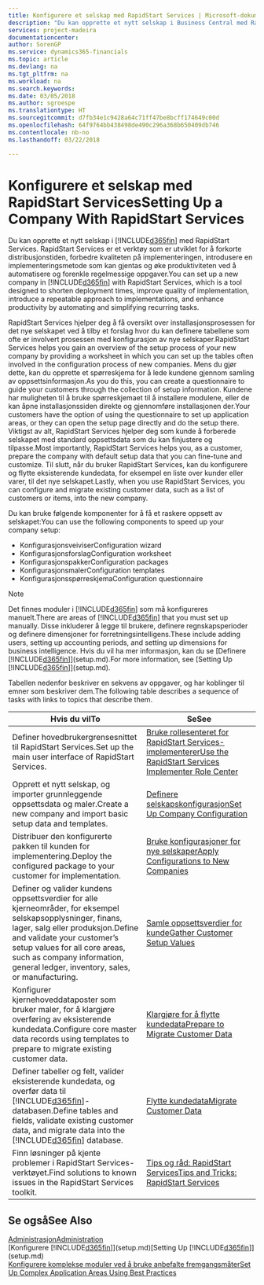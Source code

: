 ```yaml
---
title: Konfigurere et selskap med RapidStart Services | Microsoft-dokumentasjon
description: "Du kan opprette et nytt selskap i Business Central med RapidStart Services. RapidStart Services er et verktøy som er utviklet for å forkorte distribusjonstiden, forbedre kvaliteten på implementeringen, introdusere en implementeringsmetode som kan gjentas og øke produktiviteten ved å automatisere og forenkle regelmessige oppgaver."
services: project-madeira
documentationcenter: 
author: SorenGP
ms.service: dynamics365-financials
ms.topic: article
ms.devlang: na
ms.tgt_pltfrm: na
ms.workload: na
ms.search.keywords: 
ms.date: 03/05/2018
ms.author: sgroespe
ms.translationtype: HT
ms.sourcegitcommit: d7fb34e1c9428a64c71ff47be8bcff174649c00d
ms.openlocfilehash: 64f9764bb438498de490c296a368b650409db746
ms.contentlocale: nb-no
ms.lasthandoff: 03/22/2018

---
```

# <a name="setting-up-a-company-with-rapidstart-services"></a><span data-ttu-id="9eec2-103">Konfigurere et selskap med RapidStart Services</span><span class="sxs-lookup"><span data-stu-id="9eec2-103">Setting Up a Company With RapidStart Services</span></span>
<span data-ttu-id="9eec2-104">Du kan opprette et nytt selskap i [!INCLUDE[d365fin](includes/d365fin_md.md)] med RapidStart Services. RapidStart Services er et verktøy som er utviklet for å forkorte distribusjonstiden, forbedre kvaliteten på implementeringen, introdusere en implementeringsmetode som kan gjentas og øke produktiviteten ved å automatisere og forenkle regelmessige oppgaver.</span><span class="sxs-lookup"><span data-stu-id="9eec2-104">You can set up a new company in [!INCLUDE[d365fin](includes/d365fin_md.md)] with RapidStart Services, which is a tool designed to shorten deployment times, improve quality of implementation, introduce a repeatable approach to implementations, and enhance productivity by automating and simplifying recurring tasks.</span></span>  

<span data-ttu-id="9eec2-105">RapidStart Services hjelper deg å få oversikt over installasjonsprosessen for det nye selskapet ved å tilby et forslag hvor du kan definere tabellene som ofte er involvert prosessen med konfigurasjon av nye selskaper.</span><span class="sxs-lookup"><span data-stu-id="9eec2-105">RapidStart Services helps you gain an overview of the setup process of your new company by providing a worksheet in which you can set up the tables often involved in the configuration process of new companies.</span></span> <span data-ttu-id="9eec2-106">Mens du gjør dette, kan du opprette et spørreskjema for å lede kundene gjennom samling av oppsettsinformasjon.</span><span class="sxs-lookup"><span data-stu-id="9eec2-106">As you do this, you can create a questionnaire to guide your customers through the collection of setup information.</span></span> <span data-ttu-id="9eec2-107">Kundene har muligheten til å bruke spørreskjemaet til å installere modulene, eller de kan åpne installasjonssiden direkte og gjennomføre installasjonen der.</span><span class="sxs-lookup"><span data-stu-id="9eec2-107">Your customers have the option of using the questionnaire to set up application areas, or they can open the setup page directly and do the setup there.</span></span> <span data-ttu-id="9eec2-108">Viktigst av alt, RapidStart Services hjelper deg som kunde å forberede selskapet med standard oppsettsdata som du kan finjustere og tilpasse.</span><span class="sxs-lookup"><span data-stu-id="9eec2-108">Most importantly, RapidStart Services helps you, as a customer, prepare the company with default setup data that you can fine-tune and customize.</span></span> <span data-ttu-id="9eec2-109">Til slutt, når du bruker RapidStart Services, kan du konfigurere og flytte eksisterende kundedata, for eksempel en liste over kunder eller varer, til det nye selskapet.</span><span class="sxs-lookup"><span data-stu-id="9eec2-109">Lastly, when you use RapidStart Services, you can configure and migrate existing customer data, such as a list of customers or items, into the new company.</span></span>

<span data-ttu-id="9eec2-110">Du kan bruke følgende komponenter for å få et raskere oppsett av selskapet:</span><span class="sxs-lookup"><span data-stu-id="9eec2-110">You can use the following components to speed up your company setup:</span></span>  

-   <span data-ttu-id="9eec2-111">Konfigurasjonsveiviser</span><span class="sxs-lookup"><span data-stu-id="9eec2-111">Configuration wizard</span></span>  
-   <span data-ttu-id="9eec2-112">Konfigurasjonsforslag</span><span class="sxs-lookup"><span data-stu-id="9eec2-112">Configuration worksheet</span></span>  
-   <span data-ttu-id="9eec2-113">Konfigurasjonspakker</span><span class="sxs-lookup"><span data-stu-id="9eec2-113">Configuration packages</span></span>  
-   <span data-ttu-id="9eec2-114">Konfigurasjonsmaler</span><span class="sxs-lookup"><span data-stu-id="9eec2-114">Configuration templates</span></span>  
-   <span data-ttu-id="9eec2-115">Konfigurasjonsspørreskjema</span><span class="sxs-lookup"><span data-stu-id="9eec2-115">Configuration questionnaire</span></span>  

> [!Note]  
>  <span data-ttu-id="9eec2-116">Det finnes moduler i [!INCLUDE[d365fin](includes/d365fin_md.md)] som må konfigureres manuelt.</span><span class="sxs-lookup"><span data-stu-id="9eec2-116">There are areas of [!INCLUDE[d365fin](includes/d365fin_md.md)] that you must set up manually.</span></span> <span data-ttu-id="9eec2-117">Disse inkluderer å legge til brukere, definere regnskapsperioder og definere dimensjoner for forretningsintelligens.</span><span class="sxs-lookup"><span data-stu-id="9eec2-117">These include adding users, setting up accounting periods, and setting up dimensions for business intelligence.</span></span> <span data-ttu-id="9eec2-118">Hvis du vil ha mer informasjon, kan du se [Definere [!INCLUDE[d365fin](includes/d365fin_md.md)]](setup.md).</span><span class="sxs-lookup"><span data-stu-id="9eec2-118">For more information, see [Setting Up [!INCLUDE[d365fin](includes/d365fin_md.md)]](setup.md).</span></span>

 <span data-ttu-id="9eec2-119">Tabellen nedenfor beskriver en sekvens av oppgaver, og har koblinger til emner som beskriver dem.</span><span class="sxs-lookup"><span data-stu-id="9eec2-119">The following table describes a sequence of tasks with links to topics that describe them.</span></span>

|<span data-ttu-id="9eec2-120">**Hvis du vil**</span><span class="sxs-lookup"><span data-stu-id="9eec2-120">**To**</span></span>|<span data-ttu-id="9eec2-121">**Se**</span><span class="sxs-lookup"><span data-stu-id="9eec2-121">**See**</span></span>|  
|------------|-------------|  
|<span data-ttu-id="9eec2-122">Definer hovedbrukergrensesnittet til RapidStart Services.</span><span class="sxs-lookup"><span data-stu-id="9eec2-122">Set up the main user interface of RapidStart Services.</span></span>|[<span data-ttu-id="9eec2-123">Bruke rollesenteret for RapidStart Services-implementerer</span><span class="sxs-lookup"><span data-stu-id="9eec2-123">Use the RapidStart Services Implementer Role Center</span></span>](admin-how-to-use-the-rapidstart-services-role-center-to-track-progress.md)|  
|<span data-ttu-id="9eec2-124">Opprett et nytt selskap, og importer grunnleggende oppsettsdata og maler.</span><span class="sxs-lookup"><span data-stu-id="9eec2-124">Create a new company and import basic setup data and templates.</span></span>|[<span data-ttu-id="9eec2-125">Definere selskapskonfigurasjon</span><span class="sxs-lookup"><span data-stu-id="9eec2-125">Set Up Company Configuration</span></span>](admin-set-up-company-configuration.md)|  
|<span data-ttu-id="9eec2-126">Distribuer den konfigurerte pakken til kunden for implementering.</span><span class="sxs-lookup"><span data-stu-id="9eec2-126">Deploy the configured package to your customer for implementation.</span></span>|[<span data-ttu-id="9eec2-127">Bruke konfigurasjoner for nye selskaper</span><span class="sxs-lookup"><span data-stu-id="9eec2-127">Apply Configurations to New Companies</span></span>](admin-apply-configuration-to-new-companies.md)|
|<span data-ttu-id="9eec2-128">Definer og valider kundens oppsettsverdier for alle kjerneområder, for eksempel selskapsopplysninger, finans, lager, salg eller produksjon.</span><span class="sxs-lookup"><span data-stu-id="9eec2-128">Define and validate your customer’s setup values for all core areas, such as company information, general ledger, inventory, sales, or manufacturing.</span></span>|[<span data-ttu-id="9eec2-129">Samle oppsettsverdier for kunde</span><span class="sxs-lookup"><span data-stu-id="9eec2-129">Gather Customer Setup Values</span></span>](admin-gather-customer-setup-values.md)|  
|<span data-ttu-id="9eec2-130">Konfigurer kjernehoveddataposter som bruker maler, for å klargjøre overføring av eksisterende kundedata.</span><span class="sxs-lookup"><span data-stu-id="9eec2-130">Configure core master data records using templates to prepare to migrate existing customer data.</span></span>|[<span data-ttu-id="9eec2-131">Klargjøre for å flytte kundedata</span><span class="sxs-lookup"><span data-stu-id="9eec2-131">Prepare to Migrate Customer Data</span></span>](admin-use-templates-to-prepare-customer-data-for-migration.md)|  
|<span data-ttu-id="9eec2-132">Definer tabeller og felt, valider eksisterende kundedata, og overfør data til [!INCLUDE[d365fin](includes/d365fin_md.md)]-databasen.</span><span class="sxs-lookup"><span data-stu-id="9eec2-132">Define tables and fields, validate existing customer data, and migrate data into the [!INCLUDE[d365fin](includes/d365fin_md.md)] database.</span></span>|[<span data-ttu-id="9eec2-133">Flytte kundedata</span><span class="sxs-lookup"><span data-stu-id="9eec2-133">Migrate Customer Data</span></span>](admin-migrate-customer-data.md)|  
|<span data-ttu-id="9eec2-134">Finn løsninger på kjente problemer i RapidStart Services-verktøyet.</span><span class="sxs-lookup"><span data-stu-id="9eec2-134">Find solutions to known issues in the RapidStart Services toolkit.</span></span>|[<span data-ttu-id="9eec2-135">Tips og råd: RapidStart Services</span><span class="sxs-lookup"><span data-stu-id="9eec2-135">Tips and Tricks: RapidStart Services</span></span>](admin-tips-and-tricks-rapidstart-services.md)|  

## <a name="see-also"></a><span data-ttu-id="9eec2-136">Se også</span><span class="sxs-lookup"><span data-stu-id="9eec2-136">See Also</span></span>  
[<span data-ttu-id="9eec2-137">Administrasjon</span><span class="sxs-lookup"><span data-stu-id="9eec2-137">Administration</span></span>](admin-setup-and-administration.md)  
<span data-ttu-id="9eec2-138">[Konfigurere [!INCLUDE[d365fin](includes/d365fin_md.md)]](setup.md)</span><span class="sxs-lookup"><span data-stu-id="9eec2-138">[Setting Up [!INCLUDE[d365fin](includes/d365fin_md.md)]](setup.md)</span></span>  
[<span data-ttu-id="9eec2-139">Konfigurere komplekse moduler ved å bruke anbefalte fremgangsmåter</span><span class="sxs-lookup"><span data-stu-id="9eec2-139">Set Up Complex Application Areas Using Best Practices</span></span>](set-up-complex-application-areas-using-best-practices.md)   


